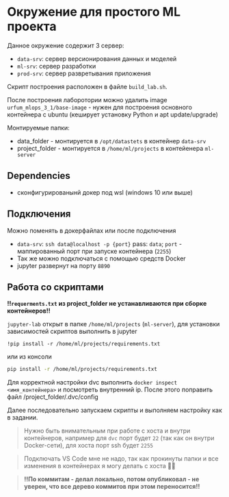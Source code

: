 # Окружение для простого ML проекта

Данное окружение содержит 3 сервер: 

* `data-srv`: сервер версионирования данных и моделей
* `ml-srv`: сервер разработки
* `prod-srv`: сервер развретывания приложения

Скрипт построения расположен в файле `build_lab.sh`.

После построения лаборотории можно удалить image `urfum_mlops_3_1/base-image` - нужен для построения основного контейнера с ubuntu (кеширует установку Python и apt update/upgrade)

Монтируемые папки:

* data_folder - монтируется в `/opt/datastets` в контейнер `data-srv`
* project_folder - монтируется в `/home/ml/projects` в контейенера `ml-server`

## Dependencies

* сконфигурированынй докер под wsl (windows 10 или выше)

## Подключения

Можно поменять в докерфайлах или после подключения

* `data-srv`: `ssh data@localhost -p {port}` pass: `data`; `port` - маппированный порт при запуске контейнера (`2255`)
* Так же можно подключаться с помощью средств Docker
* jupyter развернут на порту `8890`

## Работа со скриптами

**!!`requerments.txt` из project_folder не устанавливаются при сборке контейнеров!!**

`jupyter-lab` открыт в папке `/home/ml/projects` (`ml-server`), для установки зависимостей скриптов выполнить в jupyter

```jupyter
!pip install -r /home/ml/projects/requirements.txt
```

или из консоли

```bash
pip install -r /home/ml/projects/requirements.txt
```

Для корректной настройки dvc выполнить `docker inspect <имя_контейнера>` и посмотреть внутренний ip. После этого поправить файл /project_folder/.dvc/config

Далее последовательно запускаем скрипты и выполняем настройку как в задании.

> Нужно быть внимательным при работе с хоста и внутри контейнеров, например для `dvc` порт будет `22` (так как он внутри Docker-сети), для хоста порт ssh будет `2255`

> Подключать VS Code мне не надо, так как прокинуты папки и все изменения в контейнерах я могу делать с хоста 🐱‍👓

> **!!По коммитам - делал локально, потом опубликовал - не уверен, что все дерево коммитов при этом переносится!!**